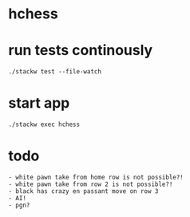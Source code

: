 # hchess

# run tests continously

    ./stackw test --file-watch

# start app

    ./stackw exec hchess
    
# todo
    
    - white pawn take from home row is not possible?!
    - white pawn take from row 2 is not possible?!
    - black has crazy en passant move on row 3
    - AI!
    - pgn?